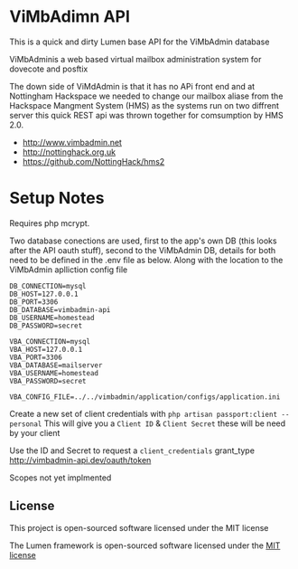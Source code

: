 # ViMbAdimn API

This is a quick and dirty Lumen base API for the ViMbAdmin database

ViMbAdminis a web based virtual mailbox administration system for dovecote and posftix

The down side of ViMdAdmin is that it has no APi front end and at Nottingham Hackspace we needed to change our mailbox aliase from the Hackspace Mangment System (HMS) as the systems run on two diffrent server this quick REST api was thrown together for comsumption by HMS 2.0.

* http://www.vimbadmin.net 
* http://nottinghack.org.uk
* https://github.com/NottingHack/hms2

# Setup Notes

Requires php mcrypt.

Two database conections are used, first to the app's own DB (this looks after the API oauth stuff), second to the ViMbAdmin DB, details for both need to be defined in the .env file as below.
Along with the location to the ViMbAdmin aplliction config file

```
DB_CONNECTION=mysql
DB_HOST=127.0.0.1
DB_PORT=3306
DB_DATABASE=vimbadmin-api
DB_USERNAME=homestead
DB_PASSWORD=secret

VBA_CONNECTION=mysql
VBA_HOST=127.0.0.1
VBA_PORT=3306
VBA_DATABASE=mailserver
VBA_USERNAME=homestead
VBA_PASSWORD=secret

VBA_CONFIG_FILE=../../vimbadmin/application/configs/application.ini
```

Create a new set of client credentials with
`php artisan passport:client --personal`
This will give you a `Client ID` & `Client Secret` these will be need by your client

Use the ID and Secret to request a `client_credentials` grant_type
http://vimbadmin-api.dev/oauth/token

Scopes not yet implmented


## License

This project is open-sourced software licensed under the MIT license

The Lumen framework is open-sourced software licensed under the [MIT license](http://opensource.org/licenses/MIT)
